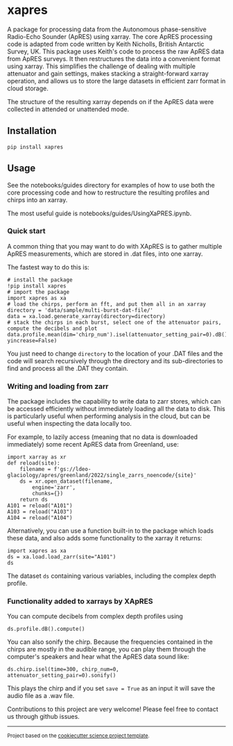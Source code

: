# xapres

A package for processing data from the Autonomous phase-sensitive Radio-Echo Sounder (ApRES) using xarray. The core ApRES processing code is adapted from code written by Keith Nicholls, British Antarctic Survey, UK. This package uses Keith's code to process the raw ApRES data from ApRES surveys. It then restructures the data into a convenient format using xarray. This simplifies the challenge of dealing with multiple attenuator and gain settings, makes stacking a straight-forward xarray operation, and allows us to store the large datasets in efficient zarr format in cloud storage.

The structure of the resulting xarray depends on if the ApRES data were collected in attended or unattended mode.

## Installation

```
pip install xapres
```

## Usage

See the notebooks/guides directory for examples of how to use both the core processing code and how to restructure the resulting profiles and chirps into an xarray.

The most useful guide is notebooks/guides/UsingXaPRES.ipynb.

### Quick start
A common thing that you may want to do with XApRES is to gather multiple ApRES measurements, which are stored in .dat files, into one xarray. 

The fastest way to do this is:
```
# install the package
!pip install xapres
# import the package
import xapres as xa
# load the chirps, perform an fft, and put them all in an xarray
directory = 'data/sample/multi-burst-dat-file/'
data = xa.load.generate_xarray(directory=directory)
# stack the chirps in each burst, select one of the attenuator pairs, compute the decibels and plot
data.profile.mean(dim='chirp_num').isel(attenuator_setting_pair=0).dB().plot(x='time', yincrease=False)
```

You just need to change `directory` to the location of your .DAT files and the code will search recursively through the directory and its sub-directories to find and process all the .DAT they contain. 


### Writing and loading from zarr

The package includes the capability to write data to zarr stores, which can be accessed efficiently without immediately loading all the data to disk. This is particularly useful when performing analysis in the cloud, but can be useful when inspecting the data locally too. 

For example, to lazily access (meaning that no data is downloaded immediately) some recent ApRES data from Greenland, use:

```
import xarray as xr
def reload(site):
    filename = f'gs://ldeo-glaciology/apres/greenland/2022/single_zarrs_noencode/{site}'
    ds = xr.open_dataset(filename,
        engine='zarr', 
        chunks={}) 
    return ds
A101 = reload("A101")
A103 = reload("A103")
A104 = reload("A104")
```

Alternatively, you can use a function built-in to the package which loads these data, and also adds some functionality to the xarray it returns: 

```
import xapres as xa
ds = xa.load.load_zarr(site="A101")
ds
```

The dataset `ds` containing various variables, including the complex depth profile. 

### Functionality added to xarrays by XApRES

You can compute decibels from complex depth profiles using 

```
ds.profile.dB().compute()
```

You can also sonify the chirp. Because the frequencies contained in the chirps are mostly in the audible range, you can play them through the computer's speakers and hear what the ApRES data sound like:

```
ds.chirp.isel(time=300, chirp_num=0, attenuator_setting_pair=0).sonify()
```

This plays the chirp and if you set `save = True` as an input it will save the audio file as a .wav file. 

Contributions to this project are very welcome! Please feel free to contact us through github issues. 


--------

<p><small>Project based on the <a target="_blank" href="https://github.com/jbusecke/cookiecutter-science-project">cookiecutter science project template</a>.</small></p>
